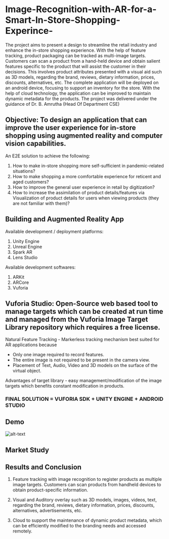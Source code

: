 # Image-Recognition-with-AR-for-a-Smart-In-Store-Shopping-Experince-
The project aims to present a design to streamline the retail industry and enhance the in-store shopping experience. With the help of feature tracking, product packaging can be tracked as multi-image targets. Customers can scan a product from a hand-held device and obtain salient features specific to the product that will assist the customer in their decisions. This involves product attributes presented with a visual aid such as 3D models, regarding the brand, reviews, dietary information, prices, discounts, alternatives, etc. The complete application will be deployed on an android device, focusing to support an inventory for the store. With the help of cloud technology, the application can be improved to maintain dynamic metadata for the products.
 The project was delivered under the guidance of Dr. B. Amrutha (Head Of Department CSE)

## Objective: To design an application that can improve the user experience for in-store shopping using augmented reality and computer vision capabilities.

An E2E solution to achieve the following:
1. How to make in-store shopping more self-sufficient in pandemic-related situations?
2. How to make shopping a more comfortable experience for reticent and aged customers?
3. How to improve the general user experience in retail by digitization?
4. How to increase the assimilation of product details/features via Visualization of product details for users when viewing products (they are not familiar with them)?

## Building and Augmented Reality App

Available development / deployment platforms:
1. Unity Engine
2. Unreal Engine
3. Spark AR
4. Lens Studio

Available development softwares:
1. ARKit
2. ARCore
3. Vuforia


## Vuforia Studio: Open-Source web based tool to manage targets which can be created at run time and managed from the Vuforia Image Target Library repository which requires a free license.

  Natural Feature Tracking - Markerless tracking mechanism best suited for AR applications because
  * Only one image required to record features.
  * The entire image is not required to be present in the camera view.
  * Placement of Text, Audio, Video and 3D models on the surface of the virtual object.

  Advantages of target library - easy management/modification of the image targets which benefits constant modification in products.


###                                       FINAL SOLUTION = VUFORIA SDK + UNITY ENGINE + ANDROID STUDIO


## Demo

![alt-text](demo/productscandemo_3.gif)

## Market Study

  

## Results and Conclusion

1. Feature tracking with image recognition to register products as multiple image targets. Customers can scan products from handheld devices to obtain product-specific information.

2. Visual and Auditory overlay such as 3D models, images, videos, text,  regarding the brand, reviews, dietary information, prices, discounts, alternatives, advertisements, etc.

3. Cloud to support the maintenance of dynamic product metadata, which can be efficiently modified to the branding needs and accessed remotely.
